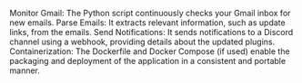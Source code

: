 Monitor Gmail: The Python script continuously checks your Gmail inbox for new emails.
Parse Emails: It extracts relevant information, such as update links, from the emails.
Send Notifications: It sends notifications to a Discord channel using a webhook, providing details about the updated plugins.
Containerization: The Dockerfile and Docker Compose (if used) enable the packaging and deployment of the application in a consistent and portable manner.
